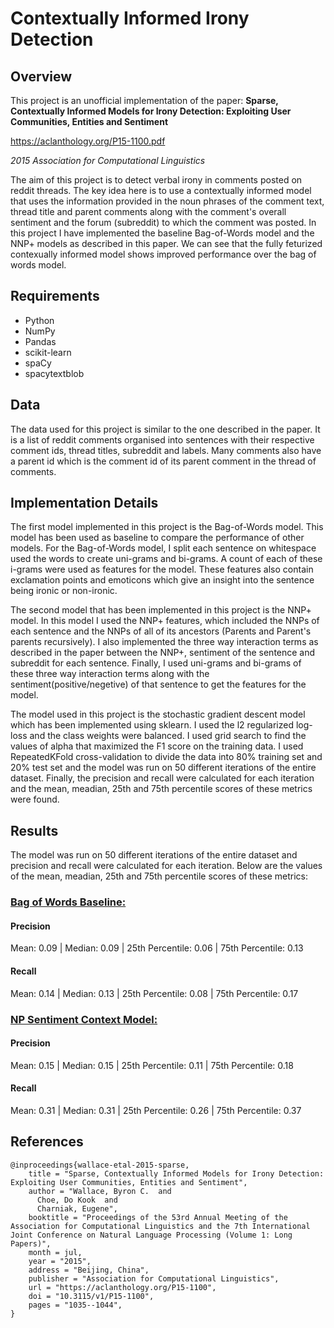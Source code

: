# Contextually Informed Irony Detection

## Overview
This project is an unofficial implementation of the paper: <b>Sparse, Contextually Informed Models for Irony Detection: Exploiting User Communities, Entities and Sentiment</b>

https://aclanthology.org/P15-1100.pdf

<i>2015 Association for Computational Linguistics</i>

The aim of this project is to detect verbal irony in comments posted on reddit threads. The key idea here is to use a contextually informed model that uses the information provided in the noun phrases of the comment text, thread title and parent comments along with the comment's overall sentiment and the forum (subreddit) to which the comment was posted. In this project I have implemented the baseline Bag-of-Words model and the NNP+ models as described in this paper. We can see that the fully feturized contexually informed model shows improved performance over the bag of words model.

## Requirements
  * Python
  * NumPy
  * Pandas
  * scikit-learn
  * spaCy
  * spacytextblob

## Data
The data used for this project is similar to the one described in the paper. It is a list of reddit comments organised into sentences with their respective comment ids, thread titles, subreddit and labels. Many comments also have a parent id which is the comment id of its parent comment in the thread of comments.

## Implementation Details
The first model implemented in this project is the Bag-of-Words model. This model has been used as baseline to compare the performance of other models.
For the Bag-of-Words model, I split each sentence on whitespace used the words to create uni-grams and bi-grams. A count of each of these i-grams were used as features for the model. These features also contain exclamation points and emoticons which give an insight into the sentence being ironic or non-ironic.

The second model that has been implemented in this project is the NNP+ model. In this model I used the NNP+ features, which included the NNPs of each sentence and the NNPs of all of its ancestors (Parents and Parent's parents recursively). I also implemented the three way interaction terms as described in the paper between the NNP+, sentiment of the sentence and subreddit for each sentence. Finally, I used uni-grams and bi-grams of these three way interaction terms along with the sentiment(positive/negetive) of that sentence to get the features for the model.

The model used in this project is the stochastic gradient descent model which has been implemented using sklearn. I used the l2 regularized log-loss and the class weights were balanced. I used grid search to find the values of alpha that maximized the F1 score on the training data. I used RepeatedKFold cross-validation to divide the data into 80% training set and 20% test set and the model was run on 50 different iterations of the entire dataset. Finally, the precision and recall were calculated for each iteration and the mean, meadian, 25th and 75th percentile scores of these metrics were found.


## Results
The model was run on 50 different iterations of the entire dataset and precision and recall were calculated for each iteration.
Below are the values of the mean, meadian, 25th and 75th percentile scores of these metrics:


### <u><b>Bag of Words Baseline:</b></u>
#### <b>Precision</b>
Mean: 0.09 | Median: 0.09 | 25th Percentile: 0.06 | 75th Percentile: 0.13
#### <b>Recall</b>
Mean: 0.14 | Median: 0.13 | 25th Percentile: 0.08 | 75th Percentile: 0.17

### <u><b>NP Sentiment Context Model:</b></u>
#### <b>Precision</b>
Mean: 0.15 | Median: 0.15 | 25th Percentile: 0.11 | 75th Percentile: 0.18
#### <b>Recall</b>
Mean: 0.31 | Median: 0.31 | 25th Percentile: 0.26 | 75th Percentile: 0.37

## References
```
@inproceedings{wallace-etal-2015-sparse,
    title = "Sparse, Contextually Informed Models for Irony Detection: Exploiting User Communities, Entities and Sentiment",
    author = "Wallace, Byron C.  and
      Choe, Do Kook  and
      Charniak, Eugene",
    booktitle = "Proceedings of the 53rd Annual Meeting of the Association for Computational Linguistics and the 7th International Joint Conference on Natural Language Processing (Volume 1: Long Papers)",
    month = jul,
    year = "2015",
    address = "Beijing, China",
    publisher = "Association for Computational Linguistics",
    url = "https://aclanthology.org/P15-1100",
    doi = "10.3115/v1/P15-1100",
    pages = "1035--1044",
}
```
